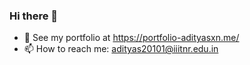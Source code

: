 ### Hi there 👋

<!--
**Aditya20101/Aditya20101** is a ✨ _special_ ✨ repository because its `README.md` (this file) appears on your GitHub profile.

Here are some ideas to get you started:
 🔭 I’m currently working on 
- 🌱 I’m currently learning ...
- 👯 I’m looking to collaborate on ...
- 🤔 I’m looking for help with ...
- 💬 Ask me about ...
- 📫 How to reach me: ...
- 😄 Pronouns: ...
- ⚡ Fun fact: ...

- 🔭 I’m currently working on UAV detection and Classification


- 🌱 See my portfolio at https://aditya20101.github.io/
-->


- 🌱 See my portfolio at https://portfolio-adityasxn.me/
- 📫 How to reach me: adityas20101@iiitnr.edu.in





